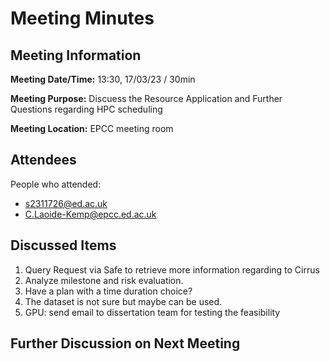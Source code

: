 # Meeting Minutes

## Meeting Information

**Meeting Date/Time:**
13:30, 17/03/23 / 30min

**Meeting Purpose:**
Discuess the Resource Application and Further Questions regarding HPC scheduling

**Meeting Location:** EPCC meeting room

## Attendees

People who attended:

- s2311726@ed.ac.uk
- C.Laoide-Kemp@epcc.ed.ac.uk

## Discussed Items

1. Query Request via Safe to retrieve more information regarding to Cirrus
2. Analyze milestone and risk evaluation.
3. Have a plan with a time duration choice?
4. The dataset is not sure but maybe can be used.
5. GPU: send email to dissertation team for testing the feasibility

## Further Discussion on Next Meeting
